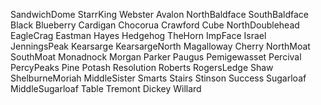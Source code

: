 SandwichDome
StarrKing
Webster
Avalon
NorthBaldface
SouthBaldface
Black
Blueberry
Cardigan
Chocorua
Crawford
Cube
NorthDoublehead
EagleCrag
Eastman
Hayes
Hedgehog
TheHorn
ImpFace
Israel
JenningsPeak
Kearsarge
KearsargeNorth
Magalloway
Cherry
NorthMoat
SouthMoat
Monadnock
Morgan
Parker
Paugus
Pemigewasset
Percival
PercyPeaks
Pine
Potash
Resolution
Roberts
RogersLedge
Shaw
ShelburneMoriah
MiddleSister
Smarts
Stairs
Stinson
Success
Sugarloaf
MiddleSugarloaf
Table
Tremont
Dickey
Willard
